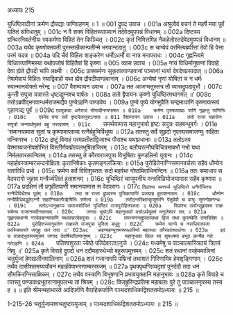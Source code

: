 अध्यायः 215

युधिष्ठिरादीनां क्रमेण द्रौपद्याः पाणिग्रहणम् ॥ 1 ॥
001	द्रुपद उवाच ।
001a	अश्रुत्वैवं वचनं ते महर्षे मया पूर्वं यतितं संविधातुम् ।
001c	न वै शक्यं विहितस्यापयानं तदेवेदमुपपन्नं विधानम् ॥
002a	दिष्टस्य ग्रन्थिरनिवर्तनीयः स्वकर्मणा विहितं तेन किञ्चित् ।
002c	कृतं निमित्तमिह नैकहेतोस्तदेवेदमुपपन्नं विधानम् ॥
003a	यथैव कृष्णोक्तवती पुरस्तान्नैकान्पतीन्मे भगवान्ददातु ।
003c	स चाप्येवं वरमित्यब्रवीत्तां देवो हि वेत्ता परमं यदत्र ॥
004a	यदि चैवं विहितः शङ्करेण धर्मोऽधर्मो वा नात्र ममापराधः ।
004c	गृह्णन्त्विमे विधितत्पाणिमस्या यथोपजोषं विहितैषां हि कृष्णा ॥
005	व्यास उवाच ।
005a	नायं विधिर्मानुषाणां विवाहे देवा ह्येते द्रौपदी चापि लक्ष्मीः ।
005c	प्राक्कर्मणः सुकृतात्पाण्डवानां पञ्चानां भार्या देवदेवप्रसादात् ॥
006a	तेषामेवायं विहितः स्याद्विवाहो यथा ह्येष द्रौपदीपाण्डवानाम् ।
006c	अन्येषां नृणां योषितां च न धर्मः स्यान्मानवोक्तो नरेन्द्र ॥
007	वैशम्पायन उवाच ।
007a	तत आजग्मतुस्तत्र तौ व्यासद्रुपदावुभौ ।
007c	कुन्ती सपुत्रा यत्रास्ते धृष्टद्युम्नश्च पार्षतः ।
008a	ततो द्वैपायनः कृष्णो युधिष्ठिरमथागमत् ॥'
008c	ततोऽब्रवीद्भगवान्धर्मराजमद्यैव पुण्येऽहनि पाण्डवेय ।
009a	पुण्ये पुष्ये योगमुपैति चन्द्रमाःपाणिं कृष्णायास्त्वं गृहाणाद्य पूर्वं ॥
009c	`एवमुक्त्वा धर्मराजं भीमादीनप्यभाषत ॥
010a	क्रमेण पुरुषव्याघ्राः पाणिं गृह्णन्तु पाणिभिः ।
010c	एवमेव मया सर्वं दृष्टमेतत्पुराऽनघाः ॥
011	वैशम्पायन उवाच ।
011a	ततो राजा यज्ञसेनः सपुत्रो जन्यार्थमुक्तं बहु तत्तदग्र्यम् ।
011c	`समर्थयामास महानुभावो हृष्टः सपुत्रः सहबन्धुवर्गः ।
011e	'समानयामास सुतां च कृष्णामाप्लाव्य रत्नैर्बहुभिर्विभूष्य ॥
012a	ततस्तु सर्वे सुहृदो नृपस्यसमाजग्मुः सहिता मन्त्रिणश्च ।
012c	द्रष्टुं विवाहं परमप्रतीताद्विजाश्च पौराश्च यथाप्रधानाः ॥
013a	ततोऽस्य वेश्माग्र्यजनोपशोभितं विस्तीर्णपद्मोत्पलभूषिताजिरम् ।
013c	बलौघरत्नौघविचित्रमाबभौ नभो यथा निर्मलतारकान्वितम् ॥
014a	ततस्तु ते कौरवराजपुत्रा विभूषिताः कुण्डलिनो युवानः ।
014c	महार्हवस्त्राम्बरचन्दनोक्षिताः कृताभिषेकाः कृतमङ्गलक्रियाः ॥
015a	पुरोहितेनाग्निसमानवर्चसा सहैव धौम्येन यताविधि प्रभो ।
015c	क्रमेण सर्वे विविशुस्ततः सदो महर्षभा गोष्ठमिवाभिनन्दिनः ॥
016a	ततः समाधाय स वेदपरागो जुहाव मन्त्रैर्ज्वलितं हुताशनम् ।
016c	युधिष्ठिरं चाप्युपनीय मन्त्रविन्नियोजयामास सहैव कृष्णया ॥
017a	प्रदक्षिणं तौ प्रगृहीतपाणी समानयामास स वेदपरागः ।
017c	`विप्रांश्च सन्तर्प्य युधिष्ठिरो धनैर्गोभिश्च रत्नैर्विविधैश्च पूर्वम् ॥
018a	तदा स राजा द्रुपदस्य पुत्रिकापाणिं प्रजग्राह हुताशनाग्रतः ।
018c	धौम्येन मन्त्रैर्विधिवद्धुतेऽग्नौ सहाग्निकल्पैर्ऋषिभिः समेत्य ॥
019a	ततोऽन्तरिक्षात्कुसुमानि पेतुर्ववौ च वायुः सुमनोज्ञगन्धः ।
019c	ततोऽभ्यनुज्ञाप्य समाजशोभितं युधिष्ठिरं राजपुरोहितस्तदा ॥
020a	विप्रांश्च सर्वान्सुहृदश्च राज्ञः समेत्य राजानमदीनसत्वम् ।
020c	जगाद भूयोऽपि महानुभावो वचोऽर्थयुक्तं मनुजेश्वरं तम् ॥
021a	गृह्णन्त्वथान्ये नरदेवकन्यापाणिं यथावन्नरदेवपुत्राः ।
021c	तमभ्यनन्दद्द्रुपदस्तथा द्विजं तथा कुरुष्वेति तमादिदेश ॥
022a	पुरोहितस्यानुमतेन राज्ञस्ते राजपुत्रा मुदिता बभूवुः ।
022c	क्रमेण चान्ये च नराधिपात्मजा वरस्त्रियास्ते जगृहुः करं तदा ॥'
023ac	अहन्यहन्युत्तमरूपधारिणो महारथाः कौरववंशवर्धनाः ॥
023a	इदं च तत्राद्भुतरूपमुत्तमं जगाद देवर्षिरतीतमानुषम् ।
023c	महानुभावा किल सा सुमध्यमा बभूव कन्यैव गते गतेऽहनि ॥
024a	`पतिश्वशुरता ज्येष्ठे पतिदेवरताऽनुजे ।
024c	मध्यमेषु च पाञ्चाल्यास्त्रितयं त्रितयं त्रिषु ॥'
025a	कृते विवाहे द्रुपदो धनं ददौमहारथेभ्यो बहुरूपमुत्तमम् ।
025c	शतं रथानां वरहेममालिनां चतुर्युजां हेमखलीनमालिनाम् ॥
026a	शतं गजानामपि पद्मिनां तथाशतं गिरिणामिव हेमशृङ्गिणाम् ।
026c	तथैव दासीशतमग्र्ययौवनं महार्हवेषाभरणाम्बरस्रजम् ॥
027a	पृथक्पृथग्दिव्यदृशां पुनर्ददौ तदा धनं सौमकिरग्निसाक्षिकम् ।
027c	तथैव वस्त्राणि विभूषणानि प्रभावयुक्तानि महानुभावः ॥
028a	कृते विवाहे च ततस्तु पाण्डवाःप्रभूतरत्नामुपलभ्य तां श्रियम् ।
028c	विजह्रुरिन्द्रप्रतिमा महाबलाः पुरे तु पाञ्चालनृपस्य तस्य ह ॥ ॥
इति श्रीमन्महाभारते आदिपर्वणि वैवाहिकपर्वणि पञ्चदशाधिकद्विशततमोऽध्यायः ॥ 215 ॥

1-215-26 चतुर्युजामश्वचतुष्टययुजाम् ॥ पञ्चदशाधिकद्विशततमोऽध्यायः ॥ 215 ॥
